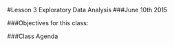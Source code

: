 #Lesson 3 Exploratory Data Analysis
###June 10th 2015

###Objectives for this class:


###Class Agenda


